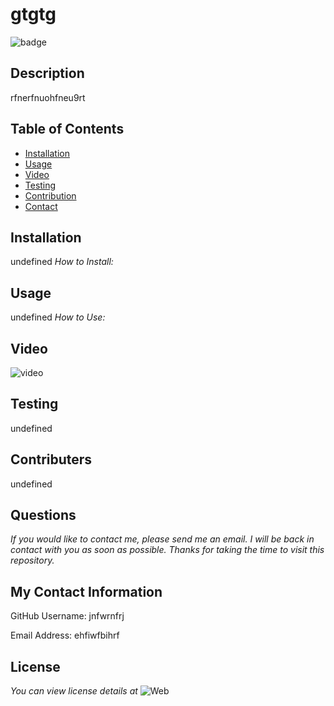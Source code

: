 

# gtgtg

![badge](https://img.shields.io/badge/license-mpl-2.0-green?style=plastic)


## Description
rfnerfnuohfneu9rt


## Table of Contents

 * [Installation](#installation)
 * [Usage](#usage)
 * [Video](#videourl)
 * [Testing](#testing)
 * [Contribution](#contribution)
 * [Contact](#username)


## Installation
undefined
_How to Install:_




## Usage
undefined
_How to Use:_



## Video
![video](undefined)



## Testing
undefined



## Contributers
undefined



## Questions

_If you would like to contact me, please send me an email. I will be back in contact with you as soon as possible. Thanks for taking the time to visit this repository._


## My Contact Information

GitHub Username: jnfwrnfrj

Email Address: ehfiwfbihrf


## License

_You can view license details at_ ![Web](https://choosealicense.com/licenses/mpl-2.0/)

